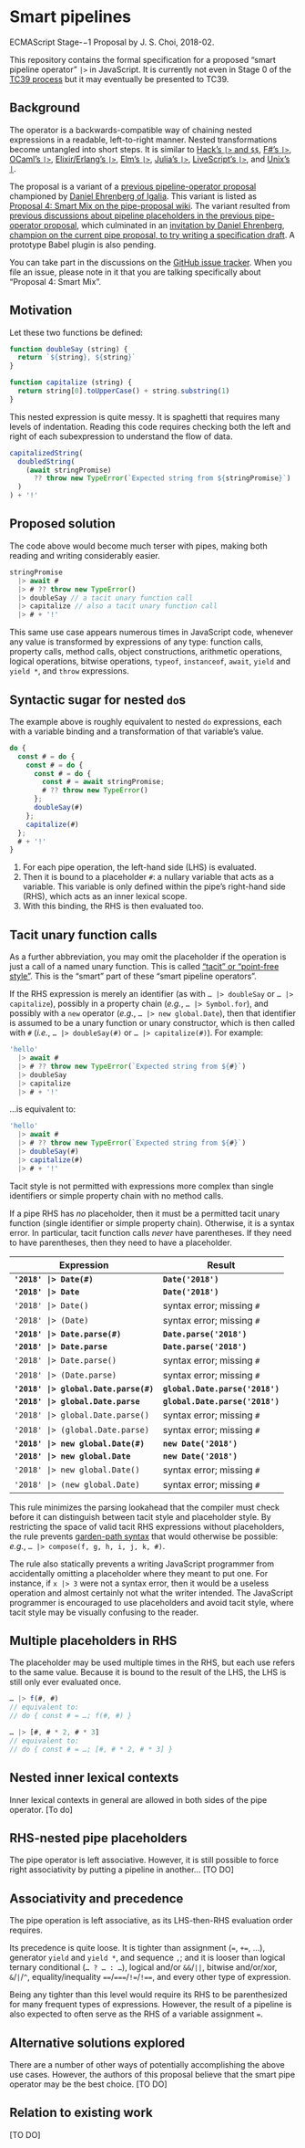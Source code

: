 # Smart pipelines
ECMAScript Stage-−1 Proposal by J. S. Choi, 2018-02.

This repository contains the formal specification for a proposed “smart pipeline operator” `|>` in JavaScript. It is currently not even in Stage 0 of the [TC39 process](https://tc39.github.io/process-document/) but it may eventually be presented to TC39.

## Background
The operator is a backwards-compatible way of chaining nested expressions in a readable, left-to-right manner. Nested transformations become untangled into short steps. It is similar to [Hack’s `|>` and `$$`](https://docs.hhvm.com/hack/operators/pipe-operator), [F#’s `|>`](https://docs.microsoft.com/en-us/dotnet/fsharp/language-reference/functions/index#function-composition-and-pipelining), [OCaml’s `|>`](http://blog.shaynefletcher.org/2013/12/pipelining-with-operator-in-ocaml.html), [Elixir/Erlang’s `|>`](https://elixir-lang.org/getting-started/enumerables-and-streams.html), [Elm’s `|>`](http://elm-lang.org/docs/syntax#infix-operators), [Julia’s `|>`](https://docs.julialang.org/en/stable/stdlib/base/#Base.:|>), [LiveScript’s `|>`](http://livescript.net/#operators-piping), and [Unix’s `|`](https://en.wikipedia.org/wiki/Pipeline_(Unix)).

The proposal is a variant of a [previous pipeline-operator proposal](https://github.com/tc39/proposal-pipeline-operator) championed by [Daniel Ehrenberg of Igalia](https://github.com/littledan). This variant is listed as [Proposal 4: Smart Mix on the pipe-proposal wiki](https://github.com/tc39/proposal-pipeline-operator/wiki#proposal-4-smart-mix). The variant resulted from [previous discussions about pipeline placeholders in the previous pipe-operator proposal](https://github.com/tc39/proposal-pipeline-operator/issues?q=placeholder), which culminated in an [invitation by Daniel Ehrenberg, champion on the current pipe proposal, to try writing a specification draft](https://github.com/tc39/proposal-pipeline-operator/issues/89#issuecomment-363853394). A prototype Babel plugin is also pending.

You can take part in the discussions on the [GitHub issue tracker](https://github.com/tc39/proposal-dynamic-import/issues). When you file an issue, please note in it that you are talking specifically about “Proposal 4: Smart Mix”.

## Motivation
Let these two functions be defined:

```js
function doubleSay (string) {
  return `${string}, ${string}`
}

function capitalize (string) {
  return string[0].toUpperCase() + string.substring(1)
}
```

This nested expression is quite messy. It is spaghetti that requires many levels of indentation. Reading this code requires checking both the left and right of each subexpression to understand the flow of data.

```js
capitalizedString(
  doubledString(
    (await stringPromise)
      ?? throw new TypeError(`Expected string from ${stringPromise}`)
  )
) + '!'
```

## Proposed solution
The code above would become much terser with pipes, making both reading and writing considerably easier.

```js
stringPromise
  |> await #
  |> # ?? throw new TypeError()
  |> doubleSay // a tacit unary function call
  |> capitalize // also a tacit unary function call
  |> # + '!'
```

This same use case appears numerous times in JavaScript code, whenever any value is transformed by expressions of any type: function calls, property calls, method calls, object constructions, arithmetic operations, logical operations, bitwise operations, `typeof`, `instanceof`, `await`, `yield` and `yield *`, and `throw` expressions.

## Syntactic sugar for nested `do`s
The example above is roughly equivalent to nested `do` expressions, each with a variable binding and a transformation of that variable’s value.

```js
do {
  const # = do {
    const # = do {
      const # = do {
        const # = await stringPromise;
        # ?? throw new TypeError()
      };
      doubleSay(#)
    };
    capitalize(#)
  };
  # + '!'
}
```

1. For each pipe operation, the left-hand side (LHS) is evaluated.
2. Then it is bound to a placeholder `#`: a nullary variable that acts as a variable. This variable is only defined within the pipe’s right-hand side (RHS), which acts as an inner lexical scope.
3. With this binding, the RHS is then evaluated too.

## Tacit unary function calls
As a further abbreviation, you may omit the placeholder if the operation is just a call of a named unary function. This is called [“tacit” or “point-free style”](https://en.wikipedia.org/wiki/Tacit_programming). This is the “smart” part of these “smart pipeline operators”.

If the RHS expression is merely an identifier (as with `… |> doubleSay` or `… |> capitalize`), possibly in a property chain (<i lang=lt>e.g.</i>, `… |> Symbol.for`), and possibly with a `new` operator (<i lang=lt>e.g.</i>, `… |> new global.Date`), then that identifier is assumed to be a unary function or unary constructor, which is then called with `#` (<i lang=lt>i.e.</i>, `… |> doubleSay(#)` or `… |> capitalize(#)`). For example:

```js
'hello'
  |> await #
  |> # ?? throw new TypeError(`Expected string from ${#}`)
  |> doubleSay
  |> capitalize
  |> # + '!'
```

…is equivalent to:
```js
'hello'
  |> await #
  |> # ?? throw new TypeError(`Expected string from ${#}`)
  |> doubleSay(#)
  |> capitalize(#)
  |> # + '!'
```

Tacit style is not permitted with expressions more complex than single identifiers or simple property chain with no method calls.

If a pipe RHS has *no* placeholder, then it must be a permitted tacit unary function (single identifier or simple property chain). Otherwise, it is a syntax error. In particular, tacit function calls *never* have parentheses. If they need to have parentheses, then they need to have a placeholder.

| Expression | Result |
| --- | --- |
| **`'2018' \|> Date(#)`** | **`Date('2018')`** |
| **`'2018' \|> Date`** | **`Date('2018')`** |
| `'2018' \|> Date()` | syntax error; missing `#` |
| `'2018' \|> (Date)` | syntax error; missing `#` |
| **`'2018' \|> Date.parse(#)`** | **`Date.parse('2018')`** |
| **`'2018' \|> Date.parse`** | **`Date.parse('2018')`** |
| `'2018' \|> Date.parse()` | syntax error; missing `#` |
| `'2018' \|> (Date.parse)` | syntax error; missing `#` |
| **`'2018' \|> global.Date.parse(#)`** | **`global.Date.parse('2018')`** |
| **`'2018' \|> global.Date.parse`** | **`global.Date.parse('2018')`** |
| `'2018' \|> global.Date.parse()` | syntax error; missing `#` |
| `'2018' \|> (global.Date.parse)` | syntax error; missing `#` |
| **`'2018' \|> new global.Date(#)`** | **`new Date('2018')`** |
| **`'2018' \|> new global.Date`** | **`new Date('2018')`** |
| `'2018' \|> new global.Date()` | syntax error; missing `#` |
| `'2018' \|> (new global.Date)` | syntax error; missing `#` |

This rule minimizes the parsing lookahead that the compiler must check before it can distinguish between tacit style and placeholder style. By restricting the space of valid tacit RHS expressions without placeholders, the rule prevents [garden-path syntax](https://en.wikipedia.org/wiki/Garden_path_sentence) that would otherwise be possible: <i lang=lt>e.g.</i>, `… |> compose(f, g, h, i, j, k, #)`.

The rule also statically prevents a writing JavaScript programmer from accidentally omitting a placeholder where they meant to put one. For instance, if `x |> 3` were not a syntax error, then it would be a useless operation and almost certainly not what the writer intended. The JavaScript programmer is encouraged to use placeholders and avoid tacit style, where tacit style may be visually confusing to the reader.

## Multiple placeholders in RHS
The placeholder may be used multiple times in the RHS, but each use refers to the same value. Because it is bound to the result of the LHS, the LHS is still only ever evaluated once.

```js
… |> f(#, #)
// equivalent to:
// do { const # = …; f(#, #) }
```

```js
… |> [#, # * 2, # * 3]
// equivalent to:
// do { const # = …; [#, # * 2, # * 3] }
```

## Nested inner lexical contexts
Inner lexical contexts in general are allowed in both sides of the pipe operator. [To do]

## RHS-nested pipe placeholders
The pipe operator is left associative. However, it is still possible to force right associativity by putting a pipeline in another… [TO DO]

## Associativity and precedence
The pipe operation is left associative, as its LHS-then-RHS evaluation order requires.

Its precedence is quite loose. It is tighter than assignment (`=`, `+=`, …), generator `yield` and `yield *`, and sequence `,`; and it is looser than logical ternary conditional (`… ? … : …`), logical and/or `&&`/`||`, bitwise and/or/xor, `&`/`|`/`^`, equality/inequality `==`/`===`/`!=`/`!==`, and every other type of expression.

Being any tighter than this level would require its RHS to be parenthesized for many frequent types of expressions. However, the result of a pipeline is also expected to often serve as the RHS of a variable assignment `=`.

## Alternative solutions explored
There are a number of other ways of potentially accomplishing the above use cases. However, the authors of this proposal believe that the smart pipe operator may be the best choice. [TO DO]

## Relation to existing work
[TO DO]


